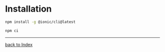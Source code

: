 # Installation

```bash
npm install -g @ionic/cli@latest
```

```bash
npm ci
```

---

[back to Index](../README.md)
